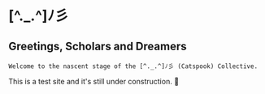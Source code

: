 

# [^._.^]ﾉ彡


## Greetings, Scholars and Dreamers

    Welcome to the nascent stage of the [^._.^]ﾉ彡 (Catspook) Collective. 
    
    
This is a test site and it's still under construction. 🚧
